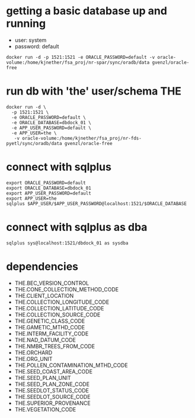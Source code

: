 
# getting a basic database up and running 
 * user: system
 * password: default
```
docker run -d -p 1521:1521 -e ORACLE_PASSWORD=default -v oracle-volume:/home/kjnether/fsa_proj/nr-spar/sync/oradb/data gvenzl/oracle-free
```

# run db with 'the' user/schema THE
```
docker run -d \
  -p 1521:1521 \
  -e ORACLE_PASSWORD=default \
  -e ORACLE_DATABASE=dbdock_01 \
  -e APP_USER_PASSWORD=default \
  -e APP_USER=the \
   -v oracle-volume:/home/kjnether/fsa_proj/nr-fds-pyetl/sync/oradb/data gvenzl/oracle-free
```

# connect with sqlplus
```
export ORACLE_PASSWORD=default
export ORACLE_DATABASE=dbdock_01
export APP_USER_PASSWORD=default
export APP_USER=the
sqlplus $APP_USER/$APP_USER_PASSWORD@localhost:1521/$ORACLE_DATABASE

```

# connect with sqlplus as dba
```
sqlplus sys@localhost:1521/dbdock_01 as sysdba
```



# dependencies

* THE.BEC_VERSION_CONTROL
* THE.CONE_COLLECTION_METHOD_CODE
* THE.CLIENT_LOCATION
* THE.COLLECTION_LONGITUDE_CODE
* THE.COLLECTION_LATITUDE_CODE
* THE.COLLECTION_SOURCE_CODE
* THE.GENETIC_CLASS_CODE
* THE.GAMETIC_MTHD_CODE
* THE.INTERM_FACILITY_CODE
* THE.NAD_DATUM_CODE
* THE.NMBR_TREES_FROM_CODE
* THE.ORCHARD
* THE.ORG_UNIT
* THE.POLLEN_CONTAMINATION_MTHD_CODE
* THE.SEED_COAST_AREA_CODE
* THE.SEED_PLAN_UNIT
* THE.SEED_PLAN_ZONE_CODE
* THE.SEEDLOT_STATUS_CODE
* THE.SEEDLOT_SOURCE_CODE
* THE.SUPERIOR_PROVENANCE
* THE.VEGETATION_CODE

